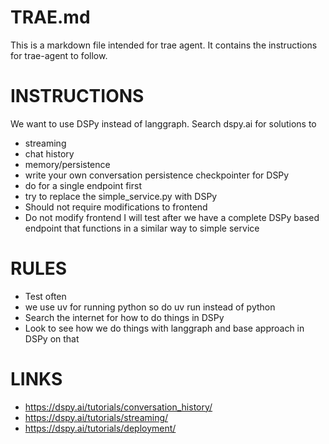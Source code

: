 # TRAE.md

This is a markdown file intended for trae agent. It contains the instructions for trae-agent to follow.

# INSTRUCTIONS
We want to use DSPy instead of langgraph. Search dspy.ai for solutions to 
- streaming
- chat history
- memory/persistence
- write your own conversation persistence checkpointer for DSPy
- do for a single endpoint first
- try to replace the simple_service.py with DSPy 
- Should not require modifications to frontend
- Do not modify frontend I will test after we have a complete DSPy based endpoint that functions in a similar way to simple service

# RULES
- Test often
- we use uv for running python so do uv run instead of python
- Search the internet for how to do things in DSPy
- Look to see how we do things with langgraph and base approach in DSPy on that

# LINKS
- https://dspy.ai/tutorials/conversation_history/
- https://dspy.ai/tutorials/streaming/
- https://dspy.ai/tutorials/deployment/